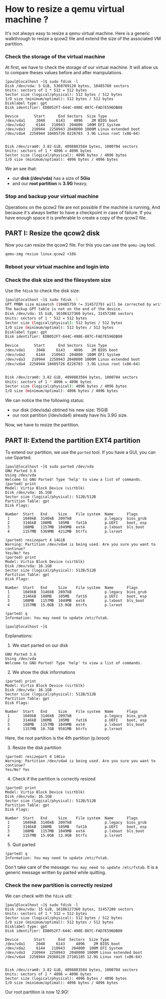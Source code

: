 # How to resize a qemu virtual machine ?

It's not always easy to resize a qemu virtual machine. Here is a generic walkthrough to resize a qcow2 file and extend the size of the associated VM partition.

### Check the storage of the virtual machine

At first, we have to check the storage of our virtual machine. It will allow us to compare theses values before and after manipulations.
```
[paul@localhost ~]$ sudo fdisk -l
Disk /dev/vda: 5 GiB, 5368709120 bytes, 10485760 sectors
Units: sectors of 1 * 512 = 512 bytes
Sector size (logical/physical): 512 bytes / 512 bytes
I/O size (minimum/optimal): 512 bytes / 512 bytes
Disklabel type: gpt
Disk identifier: EDB052F7-644C-490E-807C-FAD7E596DB80

Device       Start      End Sectors  Size Type
/dev/vda1     2048     6143    4096    2M BIOS boot
/dev/vda2     6144   210943  204800  100M EFI System
/dev/vda3   210944  2258943 2048000 1000M Linux extended boot
/dev/vda4  2258944 10485726 8226783  3.9G Linux root (x86-64)


Disk /dev/zram0: 3.82 GiB, 4098883584 bytes, 1000704 sectors
Units: sectors of 1 * 4096 = 4096 bytes
Sector size (logical/physical): 4096 bytes / 4096 bytes
I/O size (minimum/optimal): 4096 bytes / 4096 bytes
```

We an see that:
- our **disk (/dev/vda)** has a size of **5Gio**
- and our **root partition** is **3.9G** heavy.

### Stop and backup your virtual machine

Operations on the qcow2 file are not possible if the machine is running, 
And because it's always better to have a checkpoint in case of failure. If you have enough space it is preferable to create a copy of the qcow2 file.

## PART I: Resize the qcow2 disk

Now you can resize the qcow2 file. For this you can use the `qemu-img` tool.

```sh
qemu-img resize linux.qcow2 +10G
```

### Reboot your virtual machine and login into

### Check the disk size and the filesystem size

Use the `fdisk` to check the disk size:
```sh
[paul@localhost ~]$ sudo fdisk -l
GPT PMBR size mismatch (10485759 != 31457279) will be corrected by write.
The backup GPT table is not on the end of the device.
Disk /dev/vda: 15 GiB, 16106127360 bytes, 31457280 sectors
Units: sectors of 1 * 512 = 512 bytes
Sector size (logical/physical): 512 bytes / 512 bytes
I/O size (minimum/optimal): 512 bytes / 512 bytes
Disklabel type: gpt
Disk identifier: EDB052F7-644C-490E-807C-FAD7E596DB80

Device       Start      End Sectors  Size Type
/dev/vda1     2048     6143    4096    2M BIOS boot
/dev/vda2     6144   210943  204800  100M EFI System
/dev/vda3   210944  2258943 2048000 1000M Linux extended boot
/dev/vda4  2258944 10485726 8226783  3.9G Linux root (x86-64)


Disk /dev/zram0: 3.82 GiB, 4098883584 bytes, 1000704 sectors
Units: sectors of 1 * 4096 = 4096 bytes
Sector size (logical/physical): 4096 bytes / 4096 bytes
I/O size (minimum/optimal): 4096 bytes / 4096 bytes
```

We can notice the the following status:
- our disk (/dev/sda) obtined his new size: 15GiB
- our root partition (/dev/sda4) already have his 3.9G size.

Now, we have to resize the partition.

## PART II: Extend the partition EXT4 partition

To extend our partition, we use the `parted` tool. If you have a GUI, you can use Gparted.

```
[paul@localhost ~]$ sudo parted /dev/vda
GNU Parted 3.6
Using /dev/vda
Welcome to GNU Parted! Type 'help' to view a list of commands.
(parted) print                                                            
Model: Virtio Block Device (virtblk)
Disk /dev/vda: 16.1GB
Sector size (logical/physical): 512B/512B
Partition Table: gpt
Disk Flags: 

Number  Start   End     Size    File system  Name      Flags
 1      1049kB  3146kB  2097kB               p.legacy  bios_grub
 2      3146kB  108MB   105MB   fat16        p.UEFI    boot, esp
 3      108MB   1157MB  1049MB  ext4         p.lxboot  bls_boot
 4      1157MB  5369MB  4212MB  btrfs        p.lxroot

(parted) resizepart 4 14GiB
Warning: Partition /dev/vda4 is being used. Are you sure you want to continue?
Yes/No? Yes                                                               
(parted) print
Model: Virtio Block Device (virtblk)
Disk /dev/vda: 16.1GB
Sector size (logical/physical): 512B/512B
Partition Table: gpt
Disk Flags: 

Number  Start   End     Size    File system  Name      Flags
 1      1049kB  3146kB  2097kB               p.legacy  bios_grub
 2      3146kB  108MB   105MB   fat16        p.UEFI    boot, esp
 3      108MB   1157MB  1049MB  ext4         p.lxboot  bls_boot
 4      1157MB  15.0GB  13.9GB  btrfs        p.lxroot

(parted) q                                                                
Information: You may need to update /etc/fstab.

[paul@localhost ~]$                                                       
```

Explanations:

1. We start parted on our disk

```[paul@localhost ~]$ sudo parted /dev/vda
GNU Parted 3.6
Using /dev/vda
Welcome to GNU Parted! Type 'help' to view a list of commands.
```

2. We show the disk informations

```
(parted) print
Model: Virtio Block Device (virtblk)
Disk /dev/vda: 16.1GB
Sector size (logical/physical): 512B/512B
Partition Table: gpt
Disk Flags: 

Number  Start   End     Size    File system  Name      Flags
 1      1049kB  3146kB  2097kB               p.legacy  bios_grub
 2      3146kB  108MB   105MB   fat16        p.UEFI    boot, esp
 3      108MB   1157MB  1049MB  ext4         p.lxboot  bls_boot
 4      1157MB  10.7GB  9581MB  btrfs        p.lxroot
```

Here, the root partition is the 4th partition (p.lxroot)

3. Resize the disk partition

```
(parted) resizepart 4 14Gio                                               
Warning: Partition /dev/vda4 is being used. Are you sure you want to continue?
Yes/No? Yes                                                               
```

4. Check if the partition is correctly resized

```
(parted) print
Model: Virtio Block Device (virtblk)
Disk /dev/vda: 16.1GB
Sector size (logical/physical): 512B/512B
Partition Table: gpt
Disk Flags: 

Number  Start   End     Size    File system  Name      Flags
 1      1049kB  3146kB  2097kB               p.legacy  bios_grub
 2      3146kB  108MB   105MB   fat16        p.UEFI    boot, esp
 3      108MB   1157MB  1049MB  ext4         p.lxboot  bls_boot
 4      1157MB  15.0GB  13.9GB  btrfs        p.lxroot
```

5. Quit parted

```
(parted) q                                                                
Information: You may need to update /etc/fstab.
```

Don't take care of the message: `You may need to update /etc/fstab`. It is a generic message written by parted while quitting. 

### Check the new partition is correctly resized

We can check with the `fdisk` util:

```
[paul@localhost ~]$ sudo fdisk -l 
Disk /dev/vda: 15 GiB, 16106127360 bytes, 31457280 sectors
Units: sectors of 1 * 512 = 512 bytes
Sector size (logical/physical): 512 bytes / 512 bytes
I/O size (minimum/optimal): 512 bytes / 512 bytes
Disklabel type: gpt
Disk identifier: EDB052F7-644C-490E-807C-FAD7E596DB80

Device       Start      End  Sectors  Size Type
/dev/vda1     2048     6143     4096    2M BIOS boot
/dev/vda2     6144   210943   204800  100M EFI System
/dev/vda3   210944  2258943  2048000 1000M Linux extended boot
/dev/vda4  2258944 29360128 27101185 12.9G Linux root (x86-64)


Disk /dev/zram0: 3.82 GiB, 4098883584 bytes, 1000704 sectors
Units: sectors of 1 * 4096 = 4096 bytes
Sector size (logical/physical): 4096 bytes / 4096 bytes
I/O size (minimum/optimal): 4096 bytes / 4096 bytes
```

Our root partition is now 12.9G!
